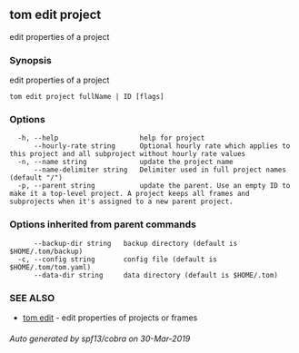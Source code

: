 ## tom edit project

edit properties of a project

### Synopsis

edit properties of a project

```
tom edit project fullName | ID [flags]
```

### Options

```
  -h, --help                    help for project
      --hourly-rate string      Optional hourly rate which applies to this project and all subproject without hourly rate values
  -n, --name string             update the project name
      --name-delimiter string   Delimiter used in full project names (default "/")
  -p, --parent string           update the parent. Use an empty ID to make it a top-level project. A project keeps all frames and subprojects when it's assigned to a new parent project.
```

### Options inherited from parent commands

```
      --backup-dir string   backup directory (default is $HOME/.tom/backup)
  -c, --config string       config file (default is $HOME/.tom/tom.yaml)
      --data-dir string     data directory (default is $HOME/.tom)
```

### SEE ALSO

* [tom edit](tom_edit.md)	 - edit properties of projects or frames

###### Auto generated by spf13/cobra on 30-Mar-2019
